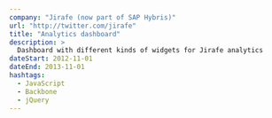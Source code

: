 ```yaml
---
company: "Jirafe (now part of SAP Hybris)"
url: "http://twitter.com/jirafe"
title: "Analytics dashboard"
description: >
  Dashboard with different kinds of widgets for Jirafe analytics
dateStart: 2012-11-01
dateEnd: 2013-11-01
hashtags:
  - JavaScript
  - Backbone
  - jQuery
---
```

